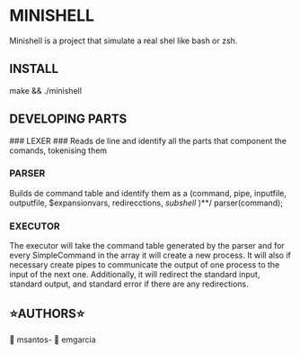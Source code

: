 # MINISHELL #
Minishell is a project that simulate a real shel like bash or zsh.

## INSTALL ##
 make && ./minishell

## DEVELOPING PARTS ##

### LEXER ###
Reads de line and identify all the parts that component the comands, tokenising them

### PARSER ###
Builds de command table and identify them as a (command, pipe, inputfile, outputfile, $expansionvars, redirecctions, *subshell* )**/ 
parser(command);
	
### EXECUTOR ###

The executor will take the command table generated by the parser and for every 
SimpleCommand in the array it will create a new process. It will also if necessary create pipes 
to communicate the output of one process to the input of the next one. Additionally, it will 
redirect the standard input, standard output, and standard error if there are any redirections.

## :star:AUTHORS:star: ##
:boy: msantos- 
:boy: emgarcia